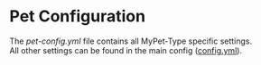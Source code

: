 # Pet Configuration

The *pet-config.yml* file contains all MyPet-Type specific settings.<br>
All other settings can be found in the main config ([config.yml](configfile)).
